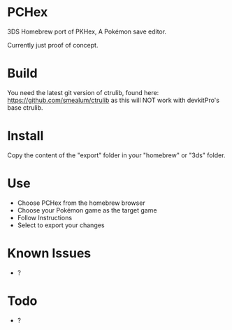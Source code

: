 # PCHex
3DS Homebrew port of PKHex, A Pokémon save editor.

Currently just proof of concept.

# Build
You need the latest git version of ctrulib, found here: https://github.com/smealum/ctrulib
as this will NOT work with devkitPro's base ctrulib.

# Install
Copy the content of the "export" folder in your "homebrew" or "3ds" folder.

# Use
* Choose PCHex from the homebrew browser
* Choose your Pokémon game as the target game
* Follow Instructions
* Select to export your changes

# Known Issues

* ?

# Todo

* ?
